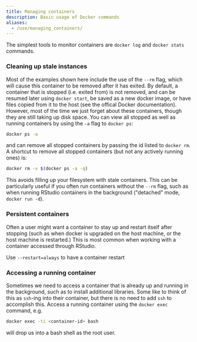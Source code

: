```yaml
---
title: Managing containers
description: Basic usage of Docker commands
aliases:
  - /use/managing_containers/
---
```


The simplest tools to monitor containers are `docker log` and `docker stats` commands.  

### Cleaning up stale instances

Most of the examples shown here include the use of the `--rm` flag, which will cause this container to be removed after it has exited.  By default, a container that is stopped (i.e. exited from) is not removed, and can be resumed later using `docker start`, be saved as a new docker image, or have files copied from it to the host (see the offical Docker documentation).  However, most of the time we just forget about these containers, though they are still taking up disk space.  You can view all stopped as well as running containers by using the `-a` flag to `docker ps`:

```bash
docker ps -a
```

and can remove all stopped containers by passing the id listed to `docker rm`.  A shortcut to remove all stopped containers (but not any actively running ones) is:

```bash
docker rm -v $(docker ps -a -q)
```

This avoids filling up your filesystem with stale containers.  This can be particularly useful if you often run containers without the `--rm` flag, such as when running RStudio containers in the background ("detached" mode, `docker run -d`).

### Persistent containers

Often a user might want a container to stay up and restart itself after stopping (such as when docker is upgraded on the host machine, or the host machine is restarted.)  This is most common when working with a container accessed through RStudio.

Use `--restart=always` to have a container restart


### Accessing a running container

Sometimes we need to access a container that is already up and running in the background, such as to install additional libraries.  Some like to think of this as `ssh`-ing into their container, but there is no need to add `ssh` to accomplish this.  Access a running container using the `docker exec` command, e.g.

```bash
docker exec -ti <container-id> bash
```

will drop us into a bash shell as the root user.
